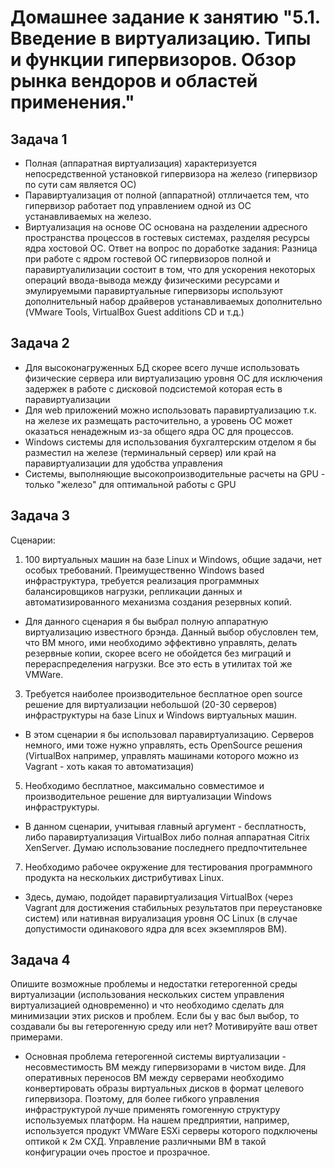 # Домашнее задание к занятию "5.1. Введение в виртуализацию. Типы и функции гипервизоров. Обзор рынка вендоров и областей применения."

## Задача 1
- Полная (аппаратная виртуализация) характеризуется непосредственной установкой гипервизора на железо (гипервизор по сути сам является ОС) 
- Паравиртуализация от полной (аппаратной) отлличается тем, что гипервизор работает под управлением одной из ОС устанавливаемых на железо.
- Виртуализация на основе ОС основана на разделении адресного пространства процессов в гостевых системах, разделяя ресурсы ядра хостовой ОС.
Ответ на вопрос по доработке задания:
Разница при работе с ядром гостевой ОС гипервизоров полной и паравиртуалилизации состоит в том, что для ускорения некоторых операций ввода-вывода между физическими ресурсами и эмулируемыми паравиртуальные гипервизоры используют дополнительный набор драйверов устанавливаемых дополнительно (VMware Tools, VirtualBox Guest additions CD и т.д.)
## Задача 2
- Для высоконагруженных БД скорее всего лучше использовать физические сервера или виртуализацию уровня ОС для исключения задержек в работе с дисковой подсистемой которая есть в паравиртуализации  
- Для web приложений можно использовать паравиртуализацию т.к. на железе их размещать расточительно, а уровень ОС может оказаться ненадежным из-за общего ядра ОС для процессов.
- Windows системы для использования бухгалтерским отделом я бы разместил на железе (терминальный сервер) или край на паравиртуализации для удобства управления
- Системы, выполняющие высокопроизводительные расчеты на GPU - только "железо" для оптимальной работы с GPU
## Задача 3
Сценарии:
1. 100 виртуальных машин на базе Linux и Windows, общие задачи, нет особых требований. Преимущественно Windows based инфраструктура, требуется реализация программных балансировщиков нагрузки, репликации данных и автоматизированного механизма создания резервных копий.
- Для данного сценария я бы выбрал полную аппаратную виртуализацию известного брэнда. Данный выбор обусловлен тем, что ВМ много, ими необходимо эффективно управлять, делать резервные копии, скорее всего не обойдется без миграций и перераспределения нагрузки. Все это есть в утилитах той же VMWare.
3. Требуется наиболее производительное бесплатное open source решение для виртуализации небольшой (20-30 серверов) инфраструктуры на базе Linux и Windows виртуальных машин.
- В этом сценарии я бы использовал паравиртуализацию. Серверов немного, ими тоже нужно управлять, есть OpenSource решения (VirtualBox например, управлять машинами которого можно из Vagrant - хоть какая то автоматизация)
5. Необходимо бесплатное, максимально совместимое и производительное решение для виртуализации Windows инфраструктуры.
- В данном сценарии, учитывая главный аргумент - бесплатность, либо паравиртуализация VirtualBox либо полная аппаратная Citrix XenServer. Думаю использование последнего предпочтительнее
7. Необходимо рабочее окружение для тестирования программного продукта на нескольких дистрибутивах Linux.
- Здесь, думаю, подойдет паравиртуализация VirtualBox (через Vagrant для достижения стабильных результатов при переустановке систем) или нативная вируализация уровня ОС Linux
(в случае допустимости одинакового ядра для всех экземпляров ВМ).
## Задача 4
Опишите возможные проблемы и недостатки гетерогенной среды виртуализации (использования нескольких систем управления виртуализацией одновременно) и что необходимо сделать для минимизации этих рисков и проблем. Если бы у вас был выбор, то создавали бы вы гетерогенную среду или нет? Мотивируйте ваш ответ примерами.
- Основная проблема гетерогенной системы виртуализации - несовместимость ВМ между гипервизорами в чистом виде. Для оперативных переносов ВМ между серверами необходимо конвертировать образы виртуальных дисков в формат целевого гипервизора. Поэтому, для более гибкого управления инфраструктурой лучше применять гомогенную структуру используемых платформ. На нашем предприятии, например, используется продукт VMWare ESXi серверы которого подключены оптикой к 2м СХД. Управление различными ВМ в такой конфигурации очеь простое и прозрачное.
